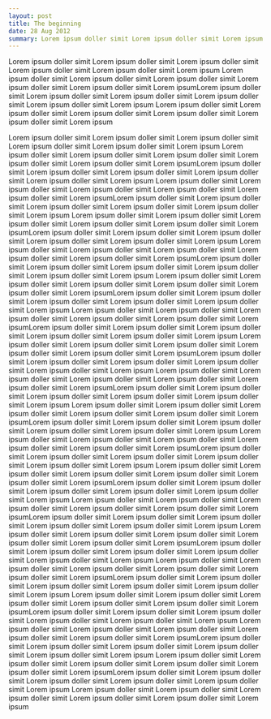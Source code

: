```yaml
---
layout: post
title: The beginning
date: 28 Aug 2012
summary: Lorem ipsum doller simit Lorem ipsum doller simit Lorem ipsum doller simit Lorem ipsum doller simit Lorem ipsum doller simit Lorem ipsum 
---
```

Lorem ipsum doller simit Lorem ipsum doller simit Lorem ipsum doller simit Lorem ipsum doller simit Lorem ipsum doller simit Lorem ipsum Lorem ipsum doller simit Lorem ipsum doller simit Lorem ipsum doller simit Lorem ipsum doller simit Lorem ipsum doller simit Lorem ipsumLorem ipsum doller simit Lorem ipsum doller simit Lorem ipsum doller simit Lorem ipsum doller simit Lorem ipsum doller simit Lorem ipsum Lorem ipsum doller simit Lorem ipsum doller simit Lorem ipsum doller simit Lorem ipsum doller simit Lorem ipsum doller simit Lorem ipsum

Lorem ipsum doller simit Lorem ipsum doller simit Lorem ipsum doller simit Lorem ipsum doller simit Lorem ipsum doller simit Lorem ipsum Lorem ipsum doller simit Lorem ipsum doller simit Lorem ipsum doller simit Lorem ipsum doller simit Lorem ipsum doller simit Lorem ipsumLorem ipsum doller simit Lorem ipsum doller simit Lorem ipsum doller simit Lorem ipsum doller simit Lorem ipsum doller simit Lorem ipsum Lorem ipsum doller simit Lorem ipsum doller simit Lorem ipsum doller simit Lorem ipsum doller simit Lorem ipsum doller simit Lorem ipsumLorem ipsum doller simit Lorem ipsum doller simit Lorem ipsum doller simit Lorem ipsum doller simit Lorem ipsum doller simit Lorem ipsum Lorem ipsum doller simit Lorem ipsum doller simit Lorem ipsum doller simit Lorem ipsum doller simit Lorem ipsum doller simit Lorem ipsumLorem ipsum doller simit Lorem ipsum doller simit Lorem ipsum doller simit Lorem ipsum doller simit Lorem ipsum doller simit Lorem ipsum Lorem ipsum doller simit Lorem ipsum doller simit Lorem ipsum doller simit Lorem ipsum doller simit Lorem ipsum doller simit Lorem ipsumLorem ipsum doller simit Lorem ipsum doller simit Lorem ipsum doller simit Lorem ipsum doller simit Lorem ipsum doller simit Lorem ipsum Lorem ipsum doller simit Lorem ipsum doller simit Lorem ipsum doller simit Lorem ipsum doller simit Lorem ipsum doller simit Lorem ipsumLorem ipsum doller simit Lorem ipsum doller simit Lorem ipsum doller simit Lorem ipsum doller simit Lorem ipsum doller simit Lorem ipsum Lorem ipsum doller simit Lorem ipsum doller simit Lorem ipsum doller simit Lorem ipsum doller simit Lorem ipsum doller simit Lorem ipsumLorem ipsum doller simit Lorem ipsum doller simit Lorem ipsum doller simit Lorem ipsum doller simit Lorem ipsum doller simit Lorem ipsum Lorem ipsum doller simit Lorem ipsum doller simit Lorem ipsum doller simit Lorem ipsum doller simit Lorem ipsum doller simit Lorem ipsumLorem ipsum doller simit Lorem ipsum doller simit Lorem ipsum doller simit Lorem ipsum doller simit Lorem ipsum doller simit Lorem ipsum Lorem ipsum doller simit Lorem ipsum doller simit Lorem ipsum doller simit Lorem ipsum doller simit Lorem ipsum doller simit Lorem ipsumLorem ipsum doller simit Lorem ipsum doller simit Lorem ipsum doller simit Lorem ipsum doller simit Lorem ipsum doller simit Lorem ipsum Lorem ipsum doller simit Lorem ipsum doller simit Lorem ipsum doller simit Lorem ipsum doller simit Lorem ipsum doller simit Lorem ipsumLorem ipsum doller simit Lorem ipsum doller simit Lorem ipsum doller simit Lorem ipsum doller simit Lorem ipsum doller simit Lorem ipsum Lorem ipsum doller simit Lorem ipsum doller simit Lorem ipsum doller simit Lorem ipsum doller simit Lorem ipsum doller simit Lorem ipsumLorem ipsum doller simit Lorem ipsum doller simit Lorem ipsum doller simit Lorem ipsum doller simit Lorem ipsum doller simit Lorem ipsum Lorem ipsum doller simit Lorem ipsum doller simit Lorem ipsum doller simit Lorem ipsum doller simit Lorem ipsum doller simit Lorem ipsumLorem ipsum doller simit Lorem ipsum doller simit Lorem ipsum doller simit Lorem ipsum doller simit Lorem ipsum doller simit Lorem ipsum Lorem ipsum doller simit Lorem ipsum doller simit Lorem ipsum doller simit Lorem ipsum doller simit Lorem ipsum doller simit Lorem ipsumLorem ipsum doller simit Lorem ipsum doller simit Lorem ipsum doller simit Lorem ipsum doller simit Lorem ipsum doller simit Lorem ipsum Lorem ipsum doller simit Lorem ipsum doller simit Lorem ipsum doller simit Lorem ipsum doller simit Lorem ipsum doller simit Lorem ipsumLorem ipsum doller simit Lorem ipsum doller simit Lorem ipsum doller simit Lorem ipsum doller simit Lorem ipsum doller simit Lorem ipsum Lorem ipsum doller simit Lorem ipsum doller simit Lorem ipsum doller simit Lorem ipsum doller simit Lorem ipsum doller simit Lorem ipsumLorem ipsum doller simit Lorem ipsum doller simit Lorem ipsum doller simit Lorem ipsum doller simit Lorem ipsum doller simit Lorem ipsum Lorem ipsum doller simit Lorem ipsum doller simit Lorem ipsum doller simit Lorem ipsum doller simit Lorem ipsum doller simit Lorem ipsumLorem ipsum doller simit Lorem ipsum doller simit Lorem ipsum doller simit Lorem ipsum doller simit Lorem ipsum doller simit Lorem ipsum Lorem ipsum doller simit Lorem ipsum doller simit Lorem ipsum doller simit Lorem ipsum doller simit Lorem ipsum doller simit Lorem ipsumLorem ipsum doller simit Lorem ipsum doller simit Lorem ipsum doller simit Lorem ipsum doller simit Lorem ipsum doller simit Lorem ipsum Lorem ipsum doller simit Lorem ipsum doller simit Lorem ipsum doller simit Lorem ipsum doller simit Lorem ipsum doller simit Lorem ipsumLorem ipsum doller simit Lorem ipsum doller simit Lorem ipsum doller simit Lorem ipsum doller simit Lorem ipsum doller simit Lorem ipsum Lorem ipsum doller simit Lorem ipsum doller simit Lorem ipsum doller simit Lorem ipsum doller simit Lorem ipsum doller simit Lorem ipsum